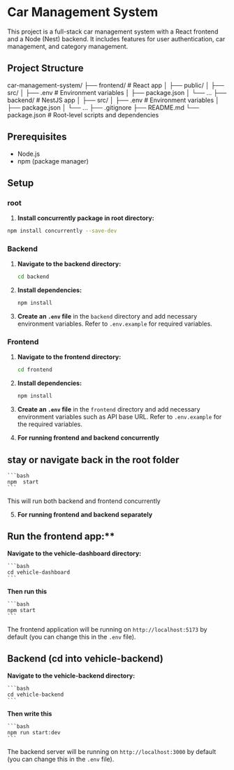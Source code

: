 # Car Management System

This project is a full-stack car management system with a React frontend and a Node (Nest) backend. It includes features for user authentication, car management, and category management.

## Project Structure

car-management-system/
├── frontend/ # React app
│ ├── public/
│ ├── src/
│ ├── .env # Environment variables
│ ├── package.json
│ └── ...
├── backend/ # NestJS app
│ ├── src/
│ ├── .env # Environment variables
│ ├── package.json
│ └── ...
├── .gitignore
├── README.md
└── package.json # Root-level scripts and dependencies 

## Prerequisites

- Node.js 
- npm  (package manager)

## Setup
### root
1. **Install concurrently package in root directory:**
```bash
npm install concurrently --save-dev
```


### Backend

1. **Navigate to the backend directory:**

    ```bash
    cd backend
    ```

2. **Install dependencies:**

    ```bash
    npm install
    ```

3. **Create an `.env` file** in the `backend` directory and add necessary environment variables. Refer to `.env.example` for required variables.


### Frontend

1. **Navigate to the frontend directory:**

    ```bash
    cd frontend
    ```

2. **Install dependencies:**

    ```bash
    npm install
    ```

3. **Create an `.env` file** in the `frontend` directory and add necessary environment variables such as API base URL. Refer to `.env.example` for the required variables.

4. **For running frontend and backend concurrently**
## stay  or navigate back in the root folder

    ```bash
    npm  start
    ```

   This will run both backend and frontend concurrently

5. **For running frontend and backend separately**


## Run the frontend app:**
**Navigate to the vehicle-dashboard directory:**

    ```bash
    cd vehicle-dashboard
    ```
**Then run this**

    ```bash
    npm start
    ```

   The frontend application will be running on `http://localhost:5173` by default (you can change this in the `.env` file).

## Backend (cd into vehicle-backend)

**Navigate to the vehicle-backend directory:**

    ```bash
    cd vehicle-backend
    ```

**Then write this**

    ```bash
    npm run start:dev
    ```

   The backend server will be running on `http://localhost:3000` by default (you can change this in the `.env` file).
